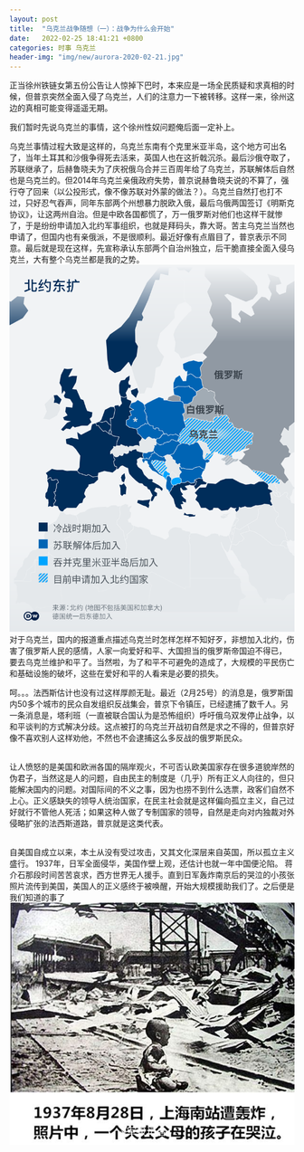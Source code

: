 ```yaml
---
layout: post
title:  "乌克兰战争随想（一）：战争为什么会开始"
date:   2022-02-25 18:41:21 +0800
categories: 时事 乌克兰
header-img: "img/new/aurora-2020-02-21.jpg"
---
```

正当徐州铁链女第五份公告让人惊掉下巴时，本来应是一场全民质疑和求真相的时候，但普京突然全面入侵了乌克兰，人们的注意力一下被转移。这样一来，徐州这边的真相可能变得遥遥无期。

我们暂时先说乌克兰的事情，这个徐州性奴问题俺后面一定补上。

乌克兰事情过程大致是这样的，乌克兰东南有个克里米亚半岛，这个地方可出名了，当年土耳其和沙俄争得死去活来，英国人也在这折戟沉杀。最后沙俄夺取了，苏联继承了，后赫鲁晓夫为了庆祝俄乌合并三百周年给了乌克兰，苏联解体后自然也是乌克兰的。但2014年乌克兰亲俄政府失势，普京说赫鲁晓夫说的不算了，强行夺了回来（以公投形式，像不像苏联对外蒙的做法？）。乌克兰自然打也打不过，只好忍气吞声，同年东部两个州想暴力脱欧入俄，最后乌俄两国签订《明斯克协议》，让这两州自治。但是中欧各国都慌了，万一俄罗斯对他们也这样干就惨了，于是纷纷申请加入北约军事组织，也就是拜码头，靠大哥。苦主乌克兰当然也申请了，但国内也有亲俄派，不是很顺利。最近好像有点眉目了，普京表示不同意。最后就是现在这样，先宣称承认东部两个自治州独立，后干脆直接全面入侵乌克兰，大有整个乌克兰都是我的之势。
![img_1.png](img_1.png)
对于乌克兰，国内的报道重点描述乌克兰时怎样怎样不知好歹，非想加入北约，伤害了俄罗斯人民的感情，人家一向爱好和平、大国担当的俄罗斯帝国迫不得已，
要去乌克兰维护和平了。当然啦，为了和平不可避免的造成了，大规模的平民伤亡和基础设施的破坏，这些在爱好和平的人看来是必要的损失。

呵。。。法西斯估计也没有过这样厚颜无耻。最近（2月25号）的消息是，俄罗斯国内50多个城市的民众自发组织反战集会，普京下令镇压，已经逮捕了数千人。另一条消息是，塔利班（一直被联合国认为是恐怖组织）呼吁俄乌双发停止战争，以和平谈判的方式解决分歧。这点被打的乌克兰开战初自然是求之不得的，但普京好像不喜欢别人这样劝他，不然也不会逮捕这么多反战的俄罗斯民众。

<br>让人愤怒的是美国和欧洲各国的隔岸观火，不可否认欧美国家存在很多道貌岸然的伪君子，当然这是人的问题，自由民主的制度是（几乎）所有正义人向往的，但只能解决国内的问题。对国际间的不义之事，因为也捞不到什么选票，政客们自然不上心。正义感缺失的领导人统治国家，在民主社会就是这样偏向孤立主义，自己过好就行不管他人死活；如果这种人做了专制国家的领导，自然是走向对内独裁对外侵略扩张的法西斯道路，普京就是这类代表。</br>

<br>自美国自成立以来，本土从没有受过攻击，又其文化深层来自英国，所以孤立主义盛行。
1937年，日军全面侵华，美国作壁上观，还估计也就一年中国便沦陷。
蒋介石那段时间苦苦哀求，西方世界无人援手。直到日军轰炸南京后的哭泣的小孩张照片流传到美国，美国人的正义感终于被唤醒，开始大规模援助我们了。之后便是我们知道的事了</br>
![img.png](img.png)